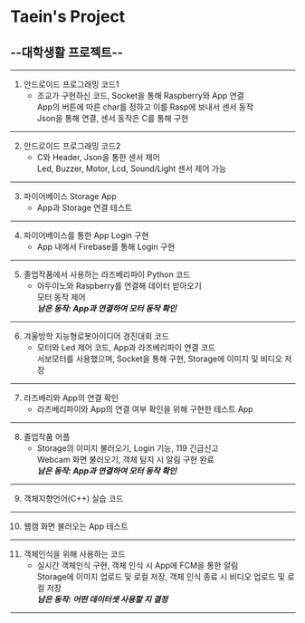 # Taein's Project
## --대학생활 프로젝트--
---
1. 안드로이드 프로그래밍 코드1
    - 조교가 구현하신 코드, Socket을 통해 Raspberry와 App 연결<br/>
  App의 버튼에 따른 char를 정하고 이를 Rasp에 보내서 센서 동작<br/>
  Json을 통해 연결, 센서 동작은 C를 통해 구현
---
2. 안드로이드 프로그래밍 코드2
   - C와 Header, Json을 통한 센서 제어<br/>
   Led, Buzzer, Motor, Lcd, Sound/Light 센서 제어 가능
---
3. 파이어베이스 Storage App
     - App과 Storage 연결 테스트
---
4. 파이어베이스를 통한 App Login 구현
   - App 내에서 Firebase를 통해 Login 구현
---
5. 졸업작품에서 사용하는 라즈베리파이 Python 코드
   - 아두이노와 Raspberry를 연결해 데이터 받아오기<br/>
   모터 동작 제어<br/>
   **_남은 동작: App과 연결하여 모터 동작 확인_**
---
6. 겨울방학 지능형로봇아이디어 경진대회 코드
   - 모터와 Led 제어 코드, App과 라즈베리파이 연결 코드<br/>
   서보모터를 사용했으며, Socket을 통해 구현, Storage에 이미지 및 비디오 저장
---
7. 라즈베리와 App의 연결 확인
   - 라즈베리파이와 App의 연결 여부 확인을 위해 구현한 테스트 App
---
8. 졸업작품 어플
   - Storage의 이미지 불러오기, Login 기능, 119 긴급신고<br/>
   Webcam 화면 불러오기, 객체 탐지 시 알림 구현 완료<br/>
   **_남은 동작: App과 연결하여 모터 동작 확인_**
---
9. 객체지향언어(C++) 실습 코드
---
10. 웹캠 화면 불러오는 App 테스트
---
11. 객체인식을 위해 사용하는 코드
    - 실시간 객체인식 구현, 객체 인식 시 App에 FCM을 통한 알림<br/>
    Storage에 이미지 업로드 및 로컬 저장, 객체 인식 종료 시 비디오 업로드 및 로컬 저장<br/>
    **_남은 동작: 어떤 데이터셋 사용할 지 결정_**
---



